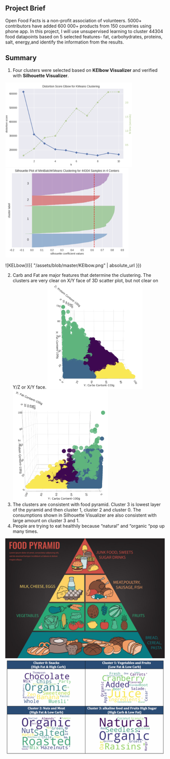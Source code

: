 ## Project Brief

Open Food Facts is a non-profit association of volunteers. 5000+ contributors have added 600 000+ products from 150 countries using phone app. In this project, I will use unsupervised learning to cluster 44304 food datapoints based on 5 selected features- fat, carbohydrates, proteins,	salt, energy,and identify the information from the results.

## Summary

1. Four clusters were selected based on **KElbow Visualizer** and verified with **Silhouette Visualizer**.

<img src="https://github.com/brenda751024/assets/blob/master/KElbow.png" width="400"> <img src="https://github.com/brenda751024/assets/blob/master/Silhouette.png" width="390">

![KELbow]({{ "/assets/blob/master/KElbow.png" | absolute_url }})

2. Carb and Fat are major features that determine the clustering. The clusters are very clear on X/Y face of 3D scatter plot, but not clear on Y/Z or X/Y face.
<img src="https://github.com/brenda751024/assets/blob/master/3D_XY.png" width="300"> <img src="https://github.com/brenda751024/assets/blob/master/3D_YZ.png" width="300">
2. The clusters are consistent with food pyramid. Cluster 3 is lowest layer of the pyramid and then cluster 1, cluster 2 and cluster 0. The consumptions shown in Silhouette Visualizer are also consistent with large amount on cluster 3 and 1. 
3. People are trying to eat healthily because “natural” and “organic “pop up many times.
<img src="https://github.com/brenda751024/assets/blob/master/food%20pyramind.png" width="600">
<img src="https://github.com/brenda751024/assets/blob/master/WordCloud.png" width="600">

